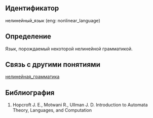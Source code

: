 ## Идентификатор

нелинейный_язык (eng: nonlinear_language)

## Определение

Язык, порождаемый некоторой нелинейной грамматикой.

## Связь с другими понятиями

[нелинейная_грамматика](https://github.com/okhlopkovd/yapis-course/blob/main/concept/linear_and_nonlinear_languages/nonlinear_grammar.md)

## Библиография

1. Hopcroft J. E., Motwani R., Ullman J. D. Introduction to Automata Theory, Languages, and Computation
